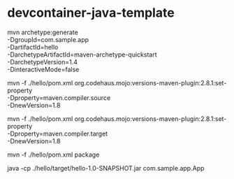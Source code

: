 # devcontainer-java-template

mvn archetype:generate \
  -DgroupId=com.sample.app \
  -DartifactId=hello \
  -DarchetypeArtifactId=maven-archetype-quickstart \
  -DarchetypeVersion=1.4 \
  -DinteractiveMode=false

mvn -f ./hello/pom.xml org.codehaus.mojo:versions-maven-plugin:2.8.1:set-property \
  -Dproperty=maven.compiler.source \
  -DnewVersion=1.8

mvn -f ./hello/pom.xml org.codehaus.mojo:versions-maven-plugin:2.8.1:set-property \
  -Dproperty=maven.compiler.target \
  -DnewVersion=1.8


mvn -f ./hello/pom.xml package

java -cp ./hello/target/hello-1.0-SNAPSHOT.jar com.sample.app.App

